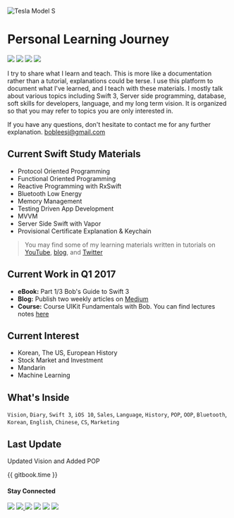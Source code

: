 
![Tesla Model S](https://cdn-images-1.medium.com/max/1800/1*abEpO62UaPGdjhAl9qnVxQ.png)

# Personal Learning Journey

<p>
<img src="https://img.shields.io/badge/Language-Swift_3-ED4732.svg">
<img src="https://img.shields.io/badge/Xcode-8.1-56A6ed.svg">
<img src="https://img.shields.io/badge/Purpose-Document-3B5998.svg">
<img src="https://img.shields.io/badge/Author-Bob_Lee-171713.svg">
</p>

I try to share what I learn and teach. This is more like a documentation rather than a tutorial, explanations could be terse. I use this platform to document what I've learned, and I teach with these materials. I mostly talk about various topics including Swift 3, Server side programming, database, soft skills for developers, language, and my long term vision. It is organized so that you may refer to topics you are only interested in.

If you have any questions, don't hesitate to contact me for any further explanation. bobleesj@gmail.com

## Current Swift Study Materials
 * Protocol Oriented Programming
 * Functional Oriented Programming
 * Reactive Programming with RxSwift
 * Bluetooth Low Energy
 * Memory Management
 * Testing Driven App Development
 * MVVM
 * Server Side Swift with Vapor
 * Provisional Certificate Explanation & Keychain

> You may find some of my learning materials written in tutorials on [YouTube](https://youtube.com/bobthedeveloper), [blog](https://medium.com/@bobleesj), and [Twitter](https://twitter.com/bobleesj)

## Current Work in Q1 2017
- **eBook:** Part 1/3 Bob's Guide to Swift 3
- **Blog:** Publish two weekly articles on [Medium]
- **Course:** Course UIKit Fundamentals with Bob. You can find lectures notes [here]

 [here]: https://www.gitbook.com/book/bobleesj/udemy_uikit_fundamentals_notes/details
 [Medium]: https://medium.com/@bobleesj

## Current Interest
 - Korean, The US, European History
 - Stock Market and Investment
 - Mandarin
 - Machine Learning

## What's Inside
 `Vision`,  `Diary`, `Swift 3`,  `iOS 10`,  `Sales`,  `Language`, `History`, `POP`, `OOP`, `Bluetooth`, `Korean`, `English`, `Chinese`, `CS`, `Marketing`

## Last Update
Updated Vision and Added POP

{{ gitbook.time }}


#### Stay Connected
<p><a href="https://facebook.com/bobthedeveloper"><img src="https://img.shields.io/badge/Facebook-Like-3B5998.svg"></a> <a href="https://youtube.com/bobthedeveloper"><img src="https://img.shields.io/badge/YouTube-Subscribe-CE1312.svg"</a> <a href="https://twitter.com/bobleesj"><img src="https://img.shields.io/badge/Twitter-Follow-55ACEE.svg"></a> <a href="https://instagram.com/bob_the_developer
"><img src="https://img.shields.io/badge/Instagram-Follow-BB2F92.svg"></a> <a href="https://linkedin.com/in/bobleesj"><img src= "https://img.shields.io/badge/LinkedIn-Connect-0077B5.svg"></a>
<a href="https://medium.com/@bobleesj"><img src="https://img.shields.io/badge/Medium-Read-00AB6C.svg"/></a>
</p>
